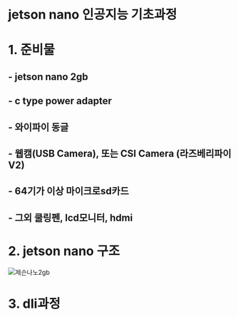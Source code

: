 # jetson nano 인공지능 기초과정
# 1. 준비물
## - jetson nano 2gb
## - c type power adapter
## -  와이파이 동글
## - 웹캠(USB Camera), 또는 CSI Camera (라즈베리파이 V2)
## - 64기가 이상 마이크로sd카드
## - 그외 쿨링펜, lcd모니터, hdmi 
# 2. jetson nano 구조
![제슨나노2gb](https://user-images.githubusercontent.com/92077615/196316580-70196b49-9d94-448b-a90d-ea7c82841e6e.jpg)


# 3. dli과정
##
